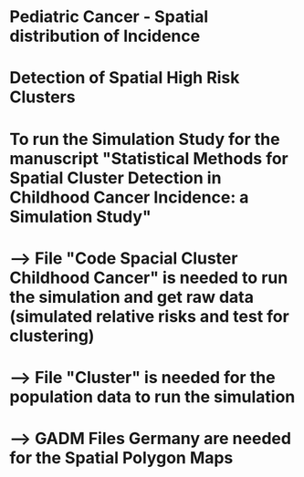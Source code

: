 # Pediatric Cancer - Spatial distribution of Incidence 
# Detection of Spatial High Risk Clusters 


# To run the Simulation Study for the manuscript "Statistical Methods for Spatial Cluster Detection in Childhood Cancer Incidence: a Simulation Study"
# --> File "Code Spacial Cluster Childhood Cancer" is needed to run the simulation and get raw data (simulated relative risks and test for clustering)
# --> File "Cluster" is needed for the population data to run the simulation
# --> GADM Files Germany are needed for the Spatial Polygon Maps
